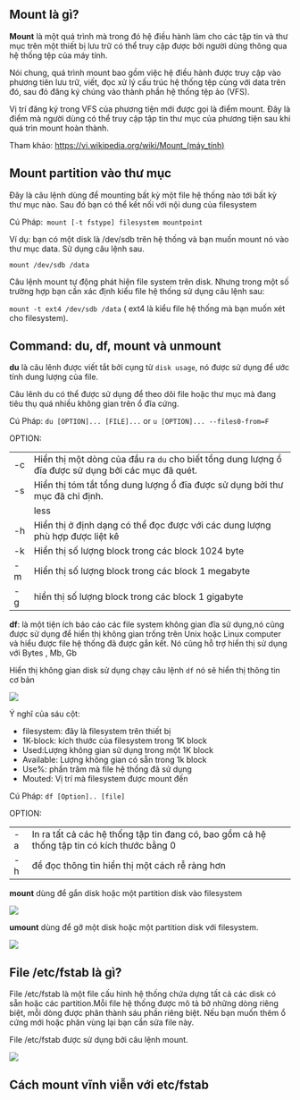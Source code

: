 ## Mount là gì?

**Mount** là một quá trình mà trong đó hệ điều hành làm cho các tập tin và thư mục trên một thiết bị lưu trữ có thể truy cập được bởi người dùng thông qua hệ thống tệp của máy tính.

Nói chung, quá trình mount bao gồm việc hệ điều hành được truy cập vào phương tiên lưu trữ, viết, đọc xử lý cấu trúc hệ thống tệp cùng với data trên đó, sau đó đăng ký chúng vào thành phần hệ thống tệp ảo (VFS).

Vị trí đăng ký trong VFS của phương tiện mới được gọi là điểm mount. Đây là điểm mà người dùng có thể truy cập tập tin thư mục của phương tiện sau khi quá trìn mount hoàn thành.

Tham khảo: https://vi.wikipedia.org/wiki/Mount_(máy_tính)

## Mount partition vào thư mục

Đây là câu lệnh dùng để mounting bất kỳ một file hệ thống nào tới bất kỳ thư mục nào. Sau đó bạn có thể kết nối với nội dung của filesystem

Cú Pháp:` mount [-t fstype] filesystem mountpoint`

Ví dụ: bạn có một disk là /dev/sdb trên hệ thống và bạn muốn mount nó vào thư mục data. Sử dụng câu lệnh sau.

`mount /dev/sdb /data`

Câu lệnh mount tự động phát hiện file system trên disk. Nhưng trong một số trường hợp bạn cần xác định kiểu file hệ thống sử dụng câu lệnh sau:

`mount -t ext4 /dev/sdb /data` ( ext4 là kiểu file hệ thống mà bạn muốn xét cho filesystem).


## Command: du, df, mount và unmount

**du** là câu lênh được viết tắt bởi cụng từ `disk usage`, nó được sử dụng để ước tính dung lượng của file.

Câu lênh du có thể được sử dụng để theo dõi file hoặc thư mục mà đang tiêu thụ quá nhiều không gian trên ổ đĩa cứng.

Cú Pháp: `du [OPTION]... [FILE]...` or `u [OPTION]... --files0-from=F`

OPTION: 

|   |   |
|---|----|
|-c|Hiển thị một dòng của đầu ra `du` cho biết tổng dung lượng ổ đĩa được sử dụng bởi các mục đã quét.|
|-s| Hiển thị tóm tắt tổng dung lượng ổ đĩa được sử dụng bởi thư mục đã chỉ định.|
| |less| Lệnh này tạo ra kết quả gọn gàng và dễ đọc hơn|
| -h| Hiển thị ở định dạng có thể đọc được với các dung lượng phù hợp được liệt kê|
| -k| Hiển thị số lượng block trong các block 1024 byte|
|-m| Hiển thị số lượng block trong các block 1 megabyte|
|-g| hiển thị số lượng block trong các block 1 gigabyte|

**df**: là một tiện ích báo cáo các file system không gian đĩa sử dụng,nó cũng được sử dụng để hiển thị không gian trống trên Unix hoặc Linux computer và hiểu được file hệ thống đã được gắn kết. Nó cũng hỗ trợ hiển thị sử dụng với Bytes , Mb, Gb

Hiển thị không gian disk sử dụng chạy câu lệnh `df` nó sẽ hiển thị thông tin cơ bản 

<img src="https://i.imgur.com/DAyAquk.png">

Ý nghĩ của sáu cột:
- filesystem: đây là filesystem trên thiết bị
- 1K-block: kích thước của filesystem trong 1K block
- Used:Lượng không gian sử dụng trong một 1K block
- Available: Lượng không gian có sẵn trong 1k block
- Use%: phần trăm mà file hệ thống đã sử dụng
- Mouted: Vị trí mà filesystem được mount đến

Cú Pháp: `df [Option].. [file]`

OPTION:

|  |   |
|---|---| 
|-a| In ra tất cả các hệ thống tập tin đang có, bao gồm cả hệ thống tập tin có kích thước bằng 0|
|-h| để đọc thông tin hiển thị một cách rễ ràng hơn|


**mount** dùng để gắn disk hoặc một partition disk vào filesystem

<img src="https://i.imgur.com/CzGhi6k.png">

**umount** dùng để gỡ một disk hoặc một partition disk với filesystem.

<img src="https://i.imgur.com/Gk6VM4X.png">



## File /etc/fstab là gì?

File /etc/fstab là một file cấu hình hệ thống chứa dựng tất cả các disk có sẵn hoặc các partition.Mỗi file hệ thống được mô tả bở những dòng riêng biệt, mỗi dòng được phân thành sáu phần riêng biệt. Nếu bạn muốn thêm ổ cứng mới hoặc phân vùng lại bạn cần sửa file này.

File /etc/fstab được sử dụng bởi câu lệnh mount.

<img src="https://i.imgur.com/CBHvShD.png">


## Cách mount vĩnh viễn với etc/fstab

